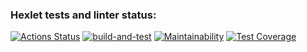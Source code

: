### Hexlet tests and linter status:
[![Actions Status](https://github.com/biscof/java-project-72/workflows/hexlet-check/badge.svg)](https://github.com/biscof/java-project-72/actions)
[![build-and-test](https://github.com/biscof/java-project-72/actions/workflows/build-and-test.yml/badge.svg)](https://github.com/biscof/java-project-72/actions/workflows/build-and-test.yml)
[![Maintainability](https://api.codeclimate.com/v1/badges/9badc0da4953c5c15c26/maintainability)](https://codeclimate.com/github/biscof/java-project-72/maintainability)
[![Test Coverage](https://api.codeclimate.com/v1/badges/9badc0da4953c5c15c26/test_coverage)](https://codeclimate.com/github/biscof/java-project-72/test_coverage)